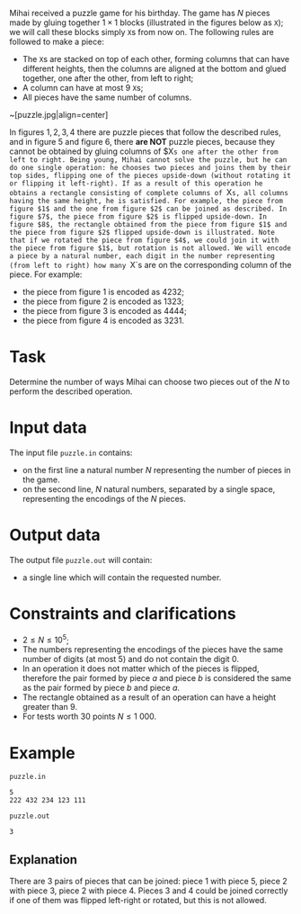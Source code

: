 Mihai received a puzzle game for his birthday. The game has $N$ pieces made by gluing together $1 \times 1$ blocks (illustrated in the figures below as `X`); we will call these blocks simply `X`s from now on. The following rules are followed to make a piece:

* The `X`s are stacked on top of each other, forming columns that can have different heights, then the columns are aligned at the bottom and glued together, one after the other, from left to right;
* A column can have at most $9$ `X`s;
* All pieces have the same number of columns.

~[puzzle.jpg|align=center]

In figures $1, 2, 3, 4$ there are puzzle pieces that follow the described rules, and in figure $5$ and figure $6$, there **are NOT** puzzle pieces, because they cannot be obtained by gluing columns of $X`s one after the other from left to right.
Being young, Mihai cannot solve the puzzle, but he can do one single operation: he chooses two pieces and joins them by their top sides, flipping one of the pieces upside-down (without rotating it or flipping it left-right). If as a result of this operation he obtains a rectangle consisting of complete columns of `X`s, all columns having the same height, he is satisfied. For example, the piece from figure $1$ and the one from figure $2$ can be joined as described.
In figure $7$, the piece from figure $2$ is flipped upside-down. In figure $8$, the rectangle obtained from the piece from figure $1$ and the piece from figure $2$ flipped upside-down is illustrated.
Note that if we rotated the piece from figure $4$, we could join it with the piece from figure $1$, but rotation is not allowed.
We will encode a piece by a natural number, each digit in the number representing (from left to right) how many `X`s are on the corresponding column of the piece.
For example:
- the piece from figure $1$ is encoded as $4232$;
- the piece from figure $2$ is encoded as $1323$;
- the piece from figure $3$ is encoded as $4444$;
- the piece from figure $4$ is encoded as $3231$.

# Task

Determine the number of ways Mihai can choose two pieces out of the $N$ to perform the described operation.

# Input data

The input file `puzzle.in` contains:
* on the first line a natural number $N$ representing the number of pieces in the game. 
* on the second line, $N$ natural numbers, separated by a single space, representing the encodings of the $N$ pieces.

# Output data

The output file `puzzle.out` will contain:
* a single line which will contain the requested number.

# Constraints and clarifications

* $2 \leq N \leq 10^5$;
* The numbers representing the encodings of the pieces have the same number of digits (at most $5$) and do not contain the digit $0$.
* In an operation it does not matter which of the pieces is flipped, therefore the pair formed by piece $a$ and piece $b$ is considered the same as the pair formed by piece $b$ and piece $a$.
* The rectangle obtained as a result of an operation can have a height greater than $9$.
* For tests worth $30$ points $N \leq 1 \ 000$.

# Example

`puzzle.in`
```
5
222 432 234 123 111
```

`puzzle.out`
```
3
```

## Explanation

There are $3$ pairs of pieces that can be joined: piece $1$ with piece $5$, piece $2$ with piece $3$, piece $2$ with piece $4$. Pieces $3$ and $4$ could be joined correctly if one of them was flipped left-right or rotated, but this is not allowed.